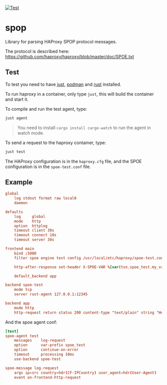 [![Test](https://github.com/nbari/spop/actions/workflows/test.yml/badge.svg?branch=main)](https://github.com/nbari/spop/actions/workflows/test.yml)

# spop

Library for parsing HAProxy SPOP protocol messages.

The protocol is described here: https://github.com/haproxy/haproxy/blob/master/doc/SPOE.txt

## Test

To test you need to have [just](https://github.com/casey/just), [podman](https://podman.io) and [rust](https://www.rust-lang.org/tools/install) installed.


To run haproxy in a container, only type  `just`, this will build the container and start it.

To compile and run the test agent, type:

```bash
just agent
```

> You need to install `cargo install cargo-watch` to run the agent in watch mode.

To send a request to the haproxy container, type:

```bash
just test
```

The HAProxy configuration is in the `haproxy.cfg` file, and the SPOE
configuration is in the `spoe-test.conf` file.

## Example

```conf
global
    log stdout format raw local0
    daemon

defaults
    log     global
    mode    http
    option  httplog
    timeout client 30s
    timeout connect 10s
    timeout server 30s

frontend main
    bind :5000
    filter spoe engine test config /usr/local/etc/haproxy/spoe-test.conf

    http-after-response set-header X-SPOE-VAR %[var(txn.spoe_test.my_var)]

    default_backend app

backend spoe-test
    mode tcp
    server rust-agent 127.0.0.1:12345

backend app
    mode http
    http-request return status 200 content-type "text/plain" string "Hello"
```

And the spoe agent conf:

```conf
[test]
spoe-agent test
    messages    log-request
    option      var-prefix spoe_test
    option      continue-on-error
    timeout     processing 10ms
    use-backend spoe-test

spoe-message log-request
    args ip=src country=hdr(CF-IPCountry) user_agent=hdr(User-Agent)
    event on-frontend-http-request
```
